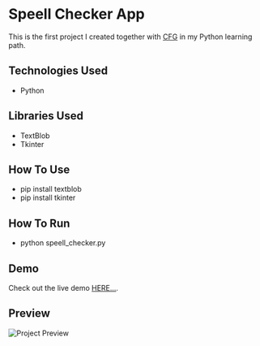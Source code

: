 # Speell Checker App

This is the first project I created together with [CFG](https://codefirstgirls.com/) in my Python learning path.

## Technologies Used

- Python

## Libraries Used

- TextBlob
- Tkinter

## How To Use

- pip install textblob
- pip install tkinter

## How To Run

- python speell_checker.py

## Demo

Check out the live demo [HERE...]().

## Preview

![Project Preview]()
